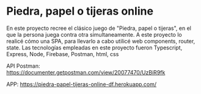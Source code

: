 # Piedra, papel o tijeras online

En este proyecto recree el clásico juego de "Piedra, papel o tijeras", en el que la persona juega contra otra
simultaneamente. A este proyecto lo realicé cómo una SPA, para llevarlo a cabo utilicé web components, router,
state. Las tecnologías empleadas en este proyecto fueron Typescript, Express, Node, Firebase, Postman, html, css

API Postman: https://documenter.getpostman.com/view/20077470/UzBiR9fk

APP: https://piedra-papel-tijeras-online-df.herokuapp.com/
